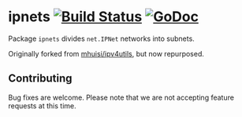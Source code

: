
# ipnets [![Build Status](https://travis-ci.org/dghubble/ipnets.png?branch=master)](https://travis-ci.org/dghubble/ipnets) [![GoDoc](https://godoc.org/github.com/dghubble/ipnets?status.svg)](https://godoc.org/github.com/dghubble/ipnets)

Package `ipnets` divides `net.IPNet` networks into subnets.

Originally forked from [mhuisi/ipv4utils](https://github.com/mhuisi/ipv4utils), but now repurposed.

## Contributing

Bug fixes are welcome. Please note that we are not accepting feature requests at this time.
